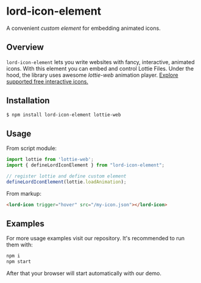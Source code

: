 # lord-icon-element

A convenient _custom element_ for embedding animated icons.

## Overview

`lord-icon-element` lets you write websites with fancy, interactive, animated icons. With this element you can embed and control Lottie Files. Under the hood, the library uses awesome _lottie-web_ animation player. [Explore supported free interactive icons.](https://lordicon.com/icons#free)

## Installation

```bash
$ npm install lord-icon-element lottie-web
```

## Usage

From script module:

```js
import lottie from 'lottie-web';
import { defineLordIconElement } from "lord-icon-element";

// register lottie and define custom element
defineLordIconElement(lottie.loadAnimation);
```

From markup:

```html
<lord-icon trigger="hover" src="/my-icon.json"></lord-icon>
```

## Examples

For more usage examples visit our repository. It's recommended to run them with:

```bash
npm i
npm start
```

After that your browser will start automatically with our demo.
